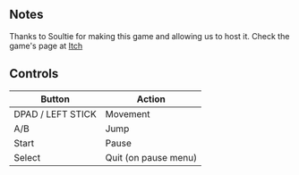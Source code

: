 ## Notes

Thanks to Soultie for making this game and allowing us to host it. Check the game's page at [Itch](https://soultie.itch.io/gravity-blocks-ludum-dare-51) 


## Controls

| Button | Action |
|--|--| 
|DPAD / LEFT STICK|Movement|
|A/B|Jump|
|Start|Pause|
|Select|Quit (on pause menu)|


